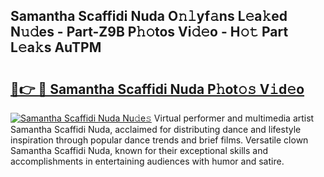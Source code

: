 ## Samantha Scaffidi Nuda O𝚗𝚕yf𝚊ns L𝚎a𝚔ed N𝚞𝚍es - Part-Z9B P𝚑𝚘tos Vi𝚍𝚎o - H𝚘𝚝 Part L𝚎a𝚔s AuTPM

# <h2><a href="http://kf1exwf.oniu.top/?m=Samantha+Scaffidi+Nuda">🔗👉 🔴 Samantha Scaffidi Nuda P𝚑ot𝚘𝚜 V𝚒d𝚎o</a></h2>

[![Samantha Scaffidi Nuda Nu𝚍e𝚜](https://i.imgur.com/0qMVB7G.gif)](http://kf1exwf.oniu.top/?m=Samantha+Scaffidi+Nuda)
Virtual performer and multimedia artist Samantha Scaffidi Nuda, acclaimed for distributing dance and lifestyle inspiration through popular dance trends and brief films. Versatile clown Samantha Scaffidi Nuda, known for their exceptional skills and accomplishments in entertaining audiences with humor and satire.  
